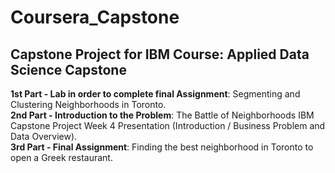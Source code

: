 # Coursera_Capstone
## Capstone Project for IBM Course: Applied Data Science Capstone

**1st Part - Lab in order to complete final Assignment**: Segmenting and Clustering Neighborhoods in Toronto.  
**2nd Part - Introduction to the Problem**: The Battle of Neighborhoods IBM Capstone Project Week 4 Presentation (Introduction / Business Problem and Data Overview).  
**3rd Part - Final Assignment**:  Finding the best neighborhood in Toronto to open a Greek restaurant.
